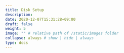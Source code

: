 ```yaml
---
title: Disk Setup
description:
date: 2020-12-07T15:31:28+09:00
draft: false
weight: 5
image: "" # relative path of /static/images folder
collapse: always # show | hide | always
type: docs
---
```

